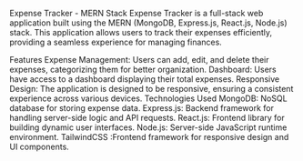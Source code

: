 Expense Tracker - MERN Stack
Expense Tracker is a full-stack web application built using the MERN (MongoDB, Express.js, React.js, Node.js) stack. This application allows users to track their expenses efficiently, providing a seamless experience for managing finances.

Features
Expense Management: Users can add, edit, and delete their expenses, categorizing them for better organization.
Dashboard: Users have access to a dashboard displaying their total expenses.
Responsive Design: The application is designed to be responsive, ensuring a consistent experience across various devices.
Technologies Used
MongoDB: NoSQL database for storing expense data.
Express.js: Backend framework for handling server-side logic and API requests.
React.js: Frontend library for building dynamic user interfaces.
Node.js: Server-side JavaScript runtime environment.
TailwindCSS :Frontend framework for responsive design and UI components.
